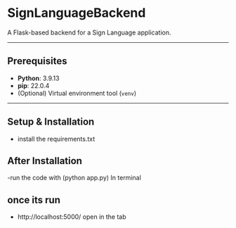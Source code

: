 # SignLanguageBackend

A Flask-based backend for a Sign Language application.

---

## Prerequisites

- **Python**: 3.9.13  
- **pip**: 22.0.4  
- (Optional) Virtual environment tool (`venv`)

---

## Setup & Installation

-  install the requirements.txt 


## After Installation 
-run the code with (python app.py) In terminal

## once its run 

- http://localhost:5000/  open in the tab
